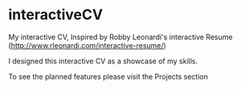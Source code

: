 # interactiveCV
My interactive CV, Inspired by Robby Leonardi's interactive Resume (http://www.rleonardi.com/interactive-resume/)

I designed this interactive CV as a showcase of my skills.

To see the planned features please visit the Projects section
